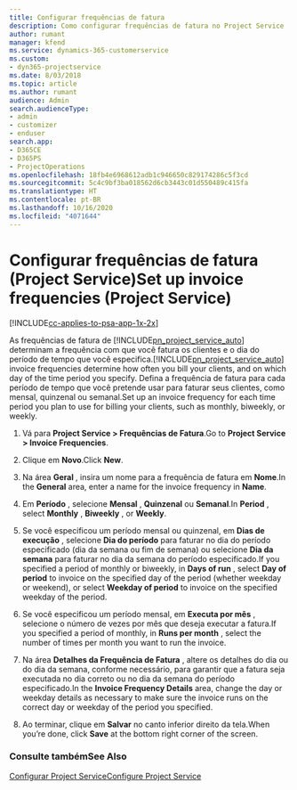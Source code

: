 ```yaml
---
title: Configurar frequências de fatura
description: Como configurar frequências de fatura no Project Service
author: rumant
manager: kfend
ms.service: dynamics-365-customerservice
ms.custom:
- dyn365-projectservice
ms.date: 8/03/2018
ms.topic: article
ms.author: rumant
audience: Admin
search.audienceType:
- admin
- customizer
- enduser
search.app:
- D365CE
- D365PS
- ProjectOperations
ms.openlocfilehash: 18fb4e6968612adb1c946650c829174286c5f3cd
ms.sourcegitcommit: 5c4c9bf3ba018562d6cb3443c01d550489c415fa
ms.translationtype: HT
ms.contentlocale: pt-BR
ms.lasthandoff: 10/16/2020
ms.locfileid: "4071644"
---
```

# <a name="set-up-invoice-frequencies-project-service"></a><span data-ttu-id="5c9af-103">Configurar frequências de fatura (Project Service)</span><span class="sxs-lookup"><span data-stu-id="5c9af-103">Set up invoice frequencies (Project Service)</span></span>

[!INCLUDE[cc-applies-to-psa-app-1x-2x](../includes/cc-applies-to-psa-app-1x-2x.md)]

<span data-ttu-id="5c9af-104">As frequências de fatura de [!INCLUDE[pn_project_service_auto](../includes/pn-project-service-auto.md)] determinam a frequência com que você fatura os clientes e o dia do período de tempo que você especifica.</span><span class="sxs-lookup"><span data-stu-id="5c9af-104">[!INCLUDE[pn_project_service_auto](../includes/pn-project-service-auto.md)] invoice frequencies determine how often you bill your clients, and on which day of the time period you specify.</span></span> <span data-ttu-id="5c9af-105">Defina a frequência de fatura para cada período de tempo que você pretende usar para faturar seus clientes, como mensal, quinzenal ou semanal.</span><span class="sxs-lookup"><span data-stu-id="5c9af-105">Set up an invoice frequency for each time period you plan to use for billing your clients, such as monthly, biweekly, or weekly.</span></span>  
  
1.  <span data-ttu-id="5c9af-106">Vá para **Project Service > Frequências de Fatura**.</span><span class="sxs-lookup"><span data-stu-id="5c9af-106">Go to **Project Service > Invoice Frequencies**.</span></span>  
  
2.  <span data-ttu-id="5c9af-107">Clique em **Novo**.</span><span class="sxs-lookup"><span data-stu-id="5c9af-107">Click **New**.</span></span>  
  
3.  <span data-ttu-id="5c9af-108">Na área **Geral** , insira um nome para a frequência de fatura em **Nome**.</span><span class="sxs-lookup"><span data-stu-id="5c9af-108">In the **General** area, enter a name for the invoice frequency in **Name**.</span></span>  
  
4.  <span data-ttu-id="5c9af-109">Em **Período** , selecione **Mensal** , **Quinzenal** ou **Semanal**.</span><span class="sxs-lookup"><span data-stu-id="5c9af-109">In **Period** , select **Monthly** , **Biweekly** , or **Weekly**.</span></span>  
  
5.  <span data-ttu-id="5c9af-110">Se você especificou um período mensal ou quinzenal, em **Dias de execução** , selecione **Dia do período** para faturar no dia do período especificado (dia da semana ou fim de semana) ou selecione **Dia da semana** para faturar no dia da semana do período especificado.</span><span class="sxs-lookup"><span data-stu-id="5c9af-110">If you specified a period of monthly or biweekly, in **Days of run** , select **Day of period** to invoice on the specified day of the period (whether weekday or weekend), or select **Weekday of period** to invoice on the specified weekday of the period.</span></span>  
  
6.  <span data-ttu-id="5c9af-111">Se você especificou um período mensal, em **Executa por mês** , selecione o número de vezes por mês que deseja executar a fatura.</span><span class="sxs-lookup"><span data-stu-id="5c9af-111">If you specified a period of monthly, in **Runs per month** , select the number of times per month you want to run the invoice.</span></span>  
  
7.  <span data-ttu-id="5c9af-112">Na área **Detalhes da Frequência de Fatura** , altere os detalhes do dia ou do dia da semana, conforme necessário, para garantir que a fatura seja executada no dia correto ou no dia da semana do período especificado.</span><span class="sxs-lookup"><span data-stu-id="5c9af-112">In the **Invoice Frequency Details** area, change the day or weekday details as necessary to make sure the invoice runs on the correct day or weekday of the period you specified.</span></span>  
  
8.  <span data-ttu-id="5c9af-113">Ao terminar, clique em **Salvar** no canto inferior direito da tela.</span><span class="sxs-lookup"><span data-stu-id="5c9af-113">When you’re done, click **Save** at the bottom right corner of the screen.</span></span>  
  
### <a name="see-also"></a><span data-ttu-id="5c9af-114">Consulte também</span><span class="sxs-lookup"><span data-stu-id="5c9af-114">See Also</span></span>  
 [<span data-ttu-id="5c9af-115">Configurar Project Service</span><span class="sxs-lookup"><span data-stu-id="5c9af-115">Configure Project Service</span></span>](../psa/configure.md)
